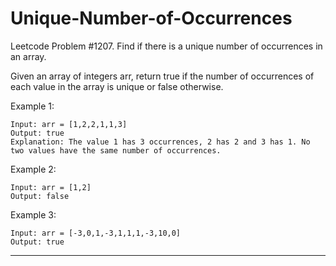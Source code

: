 # Unique-Number-of-Occurrences
Leetcode Problem #1207. Find if there is a unique number of occurrences in an array.

Given an array of integers arr, return true if the number of occurrences of each value in the array is unique or false otherwise.

 

Example 1:
```
Input: arr = [1,2,2,1,1,3]
Output: true
Explanation: The value 1 has 3 occurrences, 2 has 2 and 3 has 1. No two values have the same number of occurrences.
```

Example 2:
```
Input: arr = [1,2]
Output: false
```

Example 3:
```
Input: arr = [-3,0,1,-3,1,1,1,-3,10,0]
Output: true
```

---
